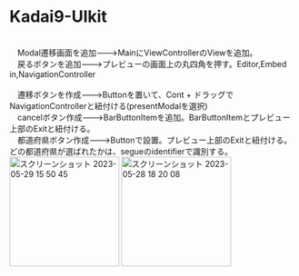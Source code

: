 # Kadai9-UIkit
<br>　Modal遷移画面を追加--->MainにViewControllerのViewを追加。
<br>　戻るボタンを追加--->プレビューの画面上の丸四角を押す。Editor,Embed in,NavigationController  
<br>　遷移ボタンを作成--->Buttonを置いて、Cont + ドラッグでNavigationControllerと紐付ける(presentModalを選択)
<br>　cancelボタン作成--->BarButtonItemを追加。BarButtonItemとプレビュー上部のExitと紐付ける。
<br>　都道府県ボタン作成--->Buttonで設置。プレビュー上部のExitと紐付ける。どの都道府県が選ばれたかは、segueのidentifierで識別する。<br><img width="193" alt="スクリーンショット 2023-05-29 15 50 45" src="https://github.com/sasasan03/Kadai9-UIkit/assets/111943557/f6fdb2d8-bd7b-4637-a011-80e7a8983cd7">
<img width="193" alt="スクリーンショット 2023-05-28 18 20 08" src="https://github.com/sasasan03/Kadai9-UIkit/assets/111943557/725acba0-30c6-4579-b962-69ba1e85be26">
